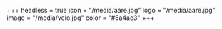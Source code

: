 +++
headless = true
icon = "/media/aare.jpg"
logo = "/media/aare.jpg"
image = "/media/velo.jpg"
color = "#5a4ae3"
+++
